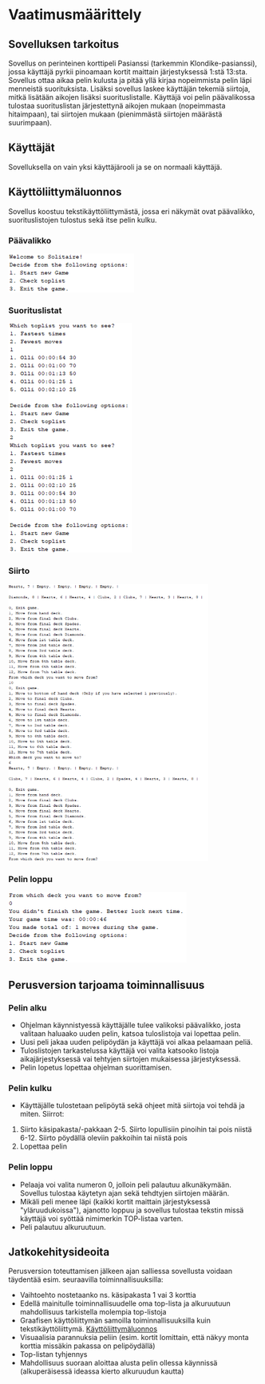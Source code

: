 # Vaatimusmäärittely

## Sovelluksen tarkoitus

Sovellus on perinteinen korttipeli Pasianssi (tarkemmin Klondike-pasianssi), jossa käyttäjä pyrkii pinoamaan kortit maittain järjestyksessä 1:stä 13:sta.
Sovellus ottaa aikaa pelin kulusta ja pitää yllä kirjaa nopeimmista pelin läpi menneistä suorituksista. Lisäksi sovellus laskee käyttäjän tekemiä siirtoja, mitkä lisätään aikojen lisäksi suorituslistalle. Käyttäjä voi pelin päävalikossa tulostaa suorituslistan järjestettynä aikojen mukaan (nopeimmasta hitaimpaan), tai siirtojen mukaan (pienimmästä siirtojen määrästä suurimpaan).

## Käyttäjät

Sovelluksella on vain yksi käyttäjärooli ja se on normaali käyttäjä.

## Käyttöliittymäluonnos

Sovellus koostuu tekstikäyttöliittymästä, jossa eri näkymät ovat päävalikko, suorituslistojen tulostus sekä itse pelin kulku.

### Päävalikko
<img src="https://github.com/OlliSavisalo/ot-harjoitustyo/blob/master/dokumentaatio/kuvat/Mainmenu.PNG">

### Suorituslistat
<img src="https://github.com/OlliSavisalo/ot-harjoitustyo/blob/master/dokumentaatio/kuvat/toplist.PNG">

### Siirto
<img src="https://github.com/OlliSavisalo/ot-harjoitustyo/blob/master/dokumentaatio/kuvat/siirto.PNG" width="400">

### Pelin loppu
<img src="https://github.com/OlliSavisalo/ot-harjoitustyo/blob/master/dokumentaatio/kuvat/loppupeli.PNG">

## Perusversion tarjoama toiminnallisuus

### Pelin alku

- Ohjelman käynnistyessä käyttäjälle tulee valikoksi päävalikko, josta valitaan haluaako uuden pelin, katsoa tuloslistoja vai lopettaa pelin.
- Uusi peli jakaa uuden pelipöydän ja käyttäjä voi alkaa pelaamaan peliä.
- Tuloslistojen tarkastelussa käyttäjä voi valita katsooko listoja aikajärjestyksessä vai tehtyjen siirtojen mukaisessa järjestyksessä.
- Pelin lopetus lopettaa ohjelman suorittamisen.

### Pelin kulku

- Käyttäjälle tulostetaan pelipöytä sekä ohjeet mitä siirtoja voi tehdä ja miten.
Siirrot:
1. Siirto käsipakasta/-pakkaan
2-5. Siirto lopullisiin pinoihin tai pois niistä
6-12. Siirto pöydällä oleviin pakkoihin tai niistä pois
0. Lopettaa pelin

### Pelin loppu

- Pelaaja voi valita numeron 0, jolloin peli palautuu alkunäkymään. Sovellus tulostaa käytetyn ajan sekä tehdtyjen siirtojen määrän.
- Mikäli peli menee läpi (kaikki kortit maittain järjestyksessä "yläruudukoissa"), ajanotto loppuu ja sovellus tulostaa tekstin missä käyttäjä voi syöttää nimimerkin TOP-listaa varten.
- Peli palautuu alkuruutuun.

## Jatkokehitysideoita

Perusversion toteuttamisen jälkeen ajan salliessa sovellusta voidaan täydentää esim. seuraavilla toiminnallisuuksilla:

- Vaihtoehto nostetaanko ns. käsipakasta 1 vai 3 korttia
- Edellä mainitulle toiminnallisuudelle oma top-lista ja alkuruutuun mahdollisuus tarkistella molempia top-listoja
- Graafisen käyttöliittymän samoilla toiminnallisuuksilla kuin tekstikäyttöliittymä. [Käyttöliittymäluonnos](https://github.com/OlliSavisalo/ot-harjoitustyo/blob/master/dokumentaatio/kuvat/kayttoliittymaluonnos.jpg)
- Visuaalisia parannuksia peliin (esim. kortit lomittain, että näkyy monta korttia missäkin pakassa on pelipöydällä)
- Top-listan tyhjennys
- Mahdollisuus suoraan aloittaa alusta pelin ollessa käynnissä (alkuperäisessä ideassa kierto alkuruudun kautta)
